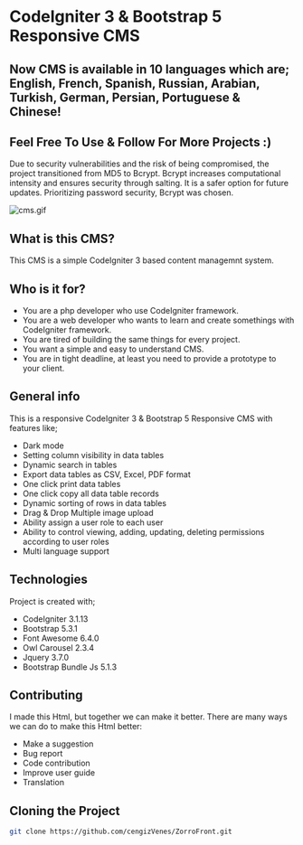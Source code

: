 # CodeIgniter 3 & Bootstrap 5 Responsive CMS 
## Now CMS is available in 10 languages which are; English, French, Spanish, Russian, Arabian, Turkish, German, Persian, Portuguese & Chinese!
## Feel Free To Use & Follow For More Projects :)

Due to security vulnerabilities and the risk of being compromised, the project transitioned from MD5 to Bcrypt. Bcrypt increases computational intensity and ensures security through salting. It is a safer option for future updates. Prioritizing password security, Bcrypt was chosen. 

![cms.gif](cms.gif)

## What is this CMS?
This CMS is a simple CodeIgniter 3 based content managemnt system.

## Who is it for?
* You are a php developer who use CodeIgniter framework.
* You are a web developer who wants to learn and create somethings with CodeIgniter framework.
* You are tired of building the same things for every project.
* You want a simple and easy to understand CMS.
* You are in tight deadline, at least you need to provide a prototype to your client.

## General info

This is a responsive CodeIgniter 3 & Bootstrap 5 Responsive CMS with features like;

* Dark mode
* Setting column visibility in data tables
* Dynamic search in tables
* Export data tables as CSV, Excel, PDF format
* One click print data tables
* One click copy all data table records
* Dynamic sorting of rows in data tables
* Drag & Drop Multiple image upload
* Ability assign a user role to each user
* Ability to control viewing, adding, updating, deleting permissions according to user roles
* Multi language support

## Technologies

Project is created with;

* CodeIgniter 3.1.13
* Bootstrap 5.3.1
* Font Awesome 6.4.0
* Owl Carousel 2.3.4
* Jquery 3.7.0
* Bootstrap Bundle Js 5.1.3

## Contributing
I made this Html, but together we can make it better. There are many ways we can do to make this Html better:

* Make a suggestion
* Bug report
* Code contribution
* Improve user guide
* Translation

## Cloning the Project

```bash
git clone https://github.com/cengizVenes/ZorroFront.git